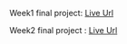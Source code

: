 Week1 final project: [Live Url](https://insider-bootcamp-git-main-firdess-projects.vercel.app/)

Week2 final project : [Live Url](https://insider-bootcamp-8whg.vercel.app/)

